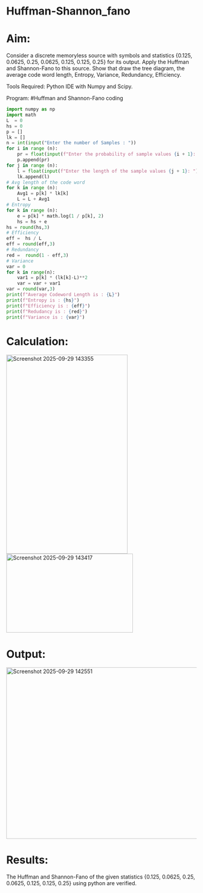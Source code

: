 # Huffman-Shannon_fano
# Aim:

Consider a discrete memoryless source with symbols and statistics {0.125, 0.0625, 0.25, 0.0625, 0.125, 0.125, 0.25} for its output. Apply the Huffman and Shannon-Fano to this source. Show that draw the tree diagram, the average code word length, Entropy, Variance, Redundancy, Efficiency.

Tools Required:
Python IDE with Numpy and Scipy.

Program:
#Huffman and Shannon-Fano coding
```python
import numpy as np
import math 
L  = 0
hs = 0
p = []
lk = []
n = int(input("Enter the number of Samples : "))
for i in range (n): 
    pr = float(input(f"Enter the probability of sample values {i + 1}: "))  
    p.append(pr)
for j in range (n): 
    l = float(input(f"Enter the length of the sample values {j + 1}: "))  
    lk.append(l)
# Avg length of the code word
for k in range (n):
    Avg1 = p[k] * lk[k]
    L = L + Avg1
# Entropy
for k in range (n):
    e = p[k] * math.log(1 / p[k], 2)
    hs = hs + e
hs = round(hs,3)
# Efficiency
eff =  hs / L
eff = round(eff,3)
# Redundancy 
red =  round(1 - eff,3) 
# Variance
var = 0
for k in range(n):
    var1 = p[k] * (lk[k]-L)**2
    var = var + var1
var = round(var,3)
print(f"Average Codeword Length is : {L}")
print(f"Entropy is : {hs}")
print(f"Efficiency is : {eff}")
print(f"Redudancy is : {red}")
print(f"Variance is : {var}")
```
# Calculation:

<img width="321" height="527" alt="Screenshot 2025-09-29 143355" src="https://github.com/user-attachments/assets/47a12d7b-5e27-4e7a-9ec7-fd749a28bb5f" />

<img width="335" height="209" alt="Screenshot 2025-09-29 143417" src="https://github.com/user-attachments/assets/ce9fa630-32b1-4a17-aa1a-bc441704b5cb" />



# Output:

<img width="666" height="454" alt="Screenshot 2025-09-29 142551" src="https://github.com/user-attachments/assets/dc64111c-3966-4cc9-a792-c27a20d7fa4f" />


# Results:
The Huffman and Shannon-Fano of the given statistics {0.125, 0.0625, 0.25, 0.0625, 0.125, 0.125, 0.25} using python are verified.
